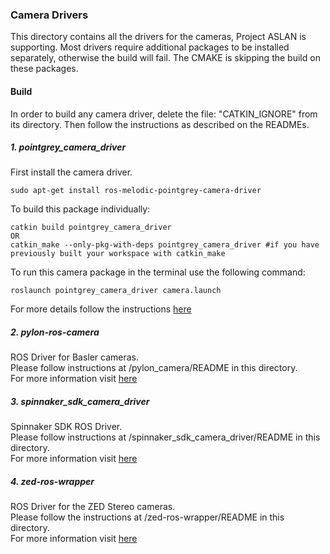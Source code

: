 ### Camera Drivers

This directory contains all the drivers for the cameras, Project ASLAN is supporting. Most drivers require additional packages to be installed separately, otherwise the build will fail. The CMAKE is skipping the build on these packages.

#### Build
In order to build any camera driver, delete the file: "CATKIN_IGNORE" from its directory. Then follow the instructions as described on the READMEs.

##### 1. pointgrey_camera_driver
First install the camera driver.
```
sudo apt-get install ros-melodic-pointgrey-camera-driver
```
To build this package individually:
```
catkin build pointgrey_camera_driver
OR
catkin_make --only-pkg-with-deps pointgrey_camera_driver #if you have previously built your workspace with catkin_make
```

To run this camera package in the terminal use the following command:

```
roslaunch pointgrey_camera_driver camera.launch
```
For more details follow the instructions [here](http://wiki.ros.org/pointgrey_camera_driver)

##### 2. pylon-ros-camera
ROS Driver for Basler cameras.  
Please follow instructions at /pylon_camera/README in this directory.   
For more information visit [here](http://wiki.ros.org/pylon_camera)

##### 3. spinnaker_sdk_camera_driver
Spinnaker SDK ROS Driver.  
Please follow instructions at /spinnaker_sdk_camera_driver/README in this directory.   
For more information visit [here](https://wiki.ros.org/spinnaker_sdk_camera_driver)

##### 4. zed-ros-wrapper
ROS Driver for the ZED Stereo cameras.  
Please follow the instructions at /zed-ros-wrapper/README in this directory.   
For more information visit [here](http://wiki.ros.org/zed-ros-wrapper)